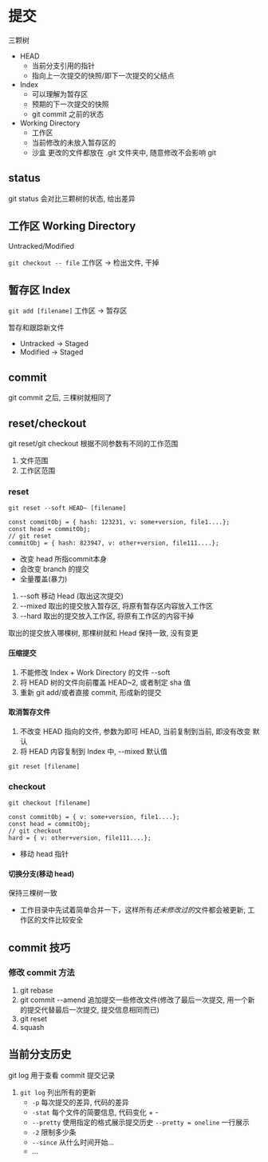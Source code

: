# 提交

三颗树

- HEAD
  - 当前分支引用的指针
  - 指向上一次提交的快照/即下一次提交的父结点
- Index
  - 可以理解为暂存区
  - 预期的下一次提交的快照
  - git commit 之前的状态
- Working Directory
  - 工作区
  - 当前修改的未放入暂存区的
  - 沙盒 更改的文件都放在 .git 文件夹中, 随意修改不会影响 git

## status

git status 会对比三颗树的状态, 给出差异

## 工作区 Working Directory

Untracked/Modified

`git checkout -- file` 工作区 -> 检出文件, 干掉

## 暂存区 Index

`git add [filename]` 工作区 -> 暂存区

暂存和跟踪新文件

- Untracked -> Staged
- Modified -> Staged

## commit

git commit 之后, 三棵树就相同了

## reset/checkout

git reset/git checkout 根据不同参数有不同的工作范围

1. 文件范围
2. 工作区范围

### reset

`git reset --soft HEAD~ [filename]`

```
const commitObj = { hash: 123231, v: some+version, file1....};
const head = commitObj;
// git reset
commitObj = { hash: 823947, v: other+version, file111....};
```

- 改变 head 所指commit本身
- 会改变 branch 的提交
- 全量覆盖(暴力)

1. --soft  移动 Head (取出这次提交)
2. --mixed 取出的提交放入暂存区, 将原有暂存区内容放入工作区
3. --hard  取出的提交放入工作区, 将原有工作区的内容干掉

取出的提交放入哪棵树, 那棵树就和 Head 保持一致, 没有变更

#### 压缩提交

1. 不能修改 Index + Work Directory 的文件 --soft
2. 将 HEAD 树的文件向前覆盖 HEAD~2, 或者制定 sha 值
3. 重新 git add/或者直接 commit, 形成新的提交

#### 取消暂存文件

1. 不改变 HEAD 指向的文件, 参数为即可 HEAD, 当前复制到当前, 即没有改变 默认
2. 将 HEAD 内容复制到 Index 中, --mixed 默认值

`git reset [filename]`

### checkout

`git checkout [filename]`

```
const commitObj = { v: some+version, file1....};
const head = commitObj;
// git checkout
hard = { v: other+version, file111....};
```

- 移动 head 指针

#### 切换分支(移动 head)

保持三棵树一致

- 工作目录中先试着简单合并一下，这样所有*还未修改过的*文件都会被更新, 工作区的文件比较安全

## commit 技巧

### 修改 commit 方法

1. git rebase
2. git commit --amend 追加提交一些修改文件(修改了最后一次提交, 用一个新的提交代替最后一次提交, 提交信息相同而已)
3. git reset
4. squash

## 当前分支历史

git log 用于查看 commit 提交记录

1. `git log` 列出所有的更新
   - `-p` 每次提交的差异, 代码的差异
   - `-stat` 每个文件的简要信息, 代码变化 + -
   - `--pretty` 使用指定的格式展示提交历史 `--pretty = oneline` 一行展示
   - `-2` 限制多少条
   - `--since` 从什么时间开始...
   - ...
